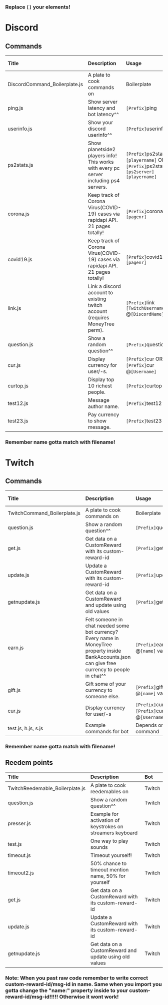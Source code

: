 ### Replace `[]` your elements! 

# Discord
## Commands
|**Title**|**Description**|**Usage**|**Require Currency**|**Bot**|
|:-|:-|:-|:-|:-|
|DiscordCommand_Boilerplate.js|A plate to cook commands on|Boilerplate|false|Discord|
|ping.js |Show server latency and bot latency^^ |`[Prefix]`ping |false|Discord|
|userinfo.js |Show your discord userinfo^^ |`[Prefix]`userinfo |false|Discord|
|ps2stats.js |Show planetside2 players info! This works with every pc server including ps4 servers. |`[Prefix]`ps2stats `[playername]` OR `[Prefix]`ps2stats `[ps2server]` `[playername]` |false|Discord|
|corona.js |Keep track of Corona Virus(COVID-19) cases via rapidapi API. 21 pages totally! |`[Prefix]`corona `[pagenr]` |false|Discord|
|covid19.js |Keep track of Corona Virus(COVID-19) cases via rapidapi API. 21 pages totally! |`[Prefix]`covid19 `[pagenr]`|false|Discord|
|link.js |Link a discord account to existing twitch account (requires MoneyTree perm). |`[Prefix]`link `[TwitchUsername]` @`[DiscordName]` |false|Discord|
|question.js |Show a random question^^ |`[Prefix]`question |false|Discord|
|cur.js |Display currency for user/-s. |`[Prefix]`cur OR `[Prefix]`cur @`[Username]`|true|Discord|
|curtop.js |Display top 10 richest people. |`[Prefix]`curtop |true|Discord|
|test12.js |Message author name. |`[Prefix]`test12 |true|Discord|
|test23.js |Pay currency to show message. |`[Prefix]`test23 |true|Discord|
### Remember name gotta match with filename!

# Twitch
## Commands
|**Title**|**Description**|**Usage**|**Require Currency**|**Bot**|
|:-|:-|:-|:-|:-|
|TwitchCommand_Boilerplate.js|A plate to cook commands on|Boilerplate|false|Twitch|
|question.js |Show a random question^^ |`[Prefix]`question |false|Twitch|
|get.js|Get data on a CustomReward with its custom-reward-id|`[Prefix]`get |false|Twitch|
|update.js|Update a CustomReward with its custom-reward-id|`[Prefix]`update |false|Twitch|
|getnupdate.js|Get data on a CustomReward and update using old values|`[Prefix]`getnupdate |false|Twitch|
|earn.js |Felt someone in chat needed some bot currency? Every name in MoneyTree property inside BankAccounts.json can give free currency to people in chat^^ |`[Prefix]`earn @`[name]` value |true|Twitch|
|gift.js |Gift some of your currency to someone else. |`[Prefix]`gift @`[name]` value |true|Twitch|
|cur.js |Display currency for user/-s|`[Prefix]`cur or `[Prefix]`cur @`[Username]`|true|Twitch|
|test.js, h.js, s.js|Example commands for bot|Depends on command|true|Twitch|
### Remember name gotta match with filename!

## Reedem points
|**Title**|**Description**|**Bot**|
|:-|:-|:-|
|TwitchReedemable_Boilerplate.js|A plate to cook reedemables on|Twitch|
|question.js |Show a random question^^ |Twitch|
|presser.js |Example for activation of keystrokes on streamers keyboard |Twitch|
|test.js |One way to play sounds|Twitch|
|timeout.js |Timeout yourself!|Twitch|
|timeout2.js|50% chance to timeout mention name, 50% for yourself|Twitch|
|get.js|Get data on a CustomReward with its custom-reward-id|Twitch|
|update.js|Update a CustomReward with its custom-reward-id|Twitch|
|getnupdate.js|Get data on a CustomReward and update using old values|Twitch|
### Note: When you past raw code remember to write correct custom-reward-id/msg-id in name. Same when you import you gotta change the "name:" property inside to your custom-reward-id/msg-id!!!!! Otherwise it wont work!



